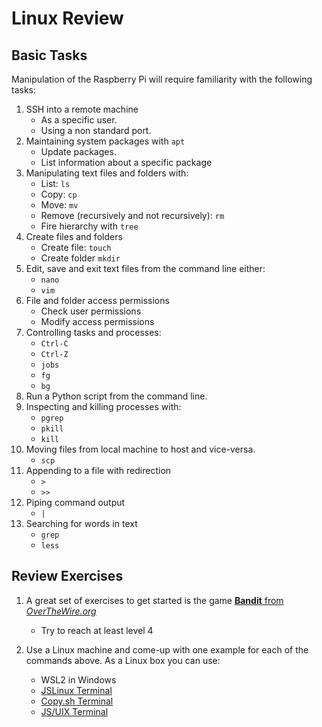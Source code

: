 # Linux Review

## Basic Tasks

Manipulation of the Raspberry Pi will require familiarity with the following tasks:

1. SSH into a remote machine
	- As a specific user.
	- Using a non standard port.
2. Maintaining system packages with `apt`
	- Update packages.
	- List information about a specific package
3. Manipulating text files and folders with:
	- List: `ls`
	- Copy: `cp`
	- Move: `mv`
	- Remove (recursively and not recursively): `rm`
	- Fire hierarchy with `tree`
4. Create files and folders
	- Create file: `touch`
	- Create folder `mkdir`
5. Edit, save and exit text files from the command line either:
	- `nano`
	- `vim`
6. File and folder access permissions
	- Check user permissions
	- Modify access permissions
7. Controlling tasks and processes:
	- `Ctrl-C`
	- `Ctrl-Z`
	- `jobs`
	- `fg`
	- `bg`
8. Run a Python script from the command line.
9. Inspecting and killing processes with:
	- `pgrep`
	- `pkill`
	- `kill`
10. Moving files from local machine to host and vice-versa.
	- `scp`
11. Appending to a file with redirection
	 - `>`
	 - `>>`
12. Piping command output
	  - `|`
13. Searching for words in text
	  - `grep`
	  - `less`

## Review Exercises

1. A great set of exercises to get started is the game [**Bandit** from *OverTheWire.org*](https://overthewire.org/wargames/bandit/)

	- Try to reach at least level 4

2. Use a Linux machine and come-up with one example for each of the commands above.
	As a Linux box you can use:
	- WSL2 in Windows
	- [JSLinux Terminal](https://bellard.org/jslinux/)
	- [Copy.sh Terminal](https://copy.sh/v86/?profile=linux26)
	- [JS/UIX Terminal](http://www.masswerk.at/jsuix/index.html)